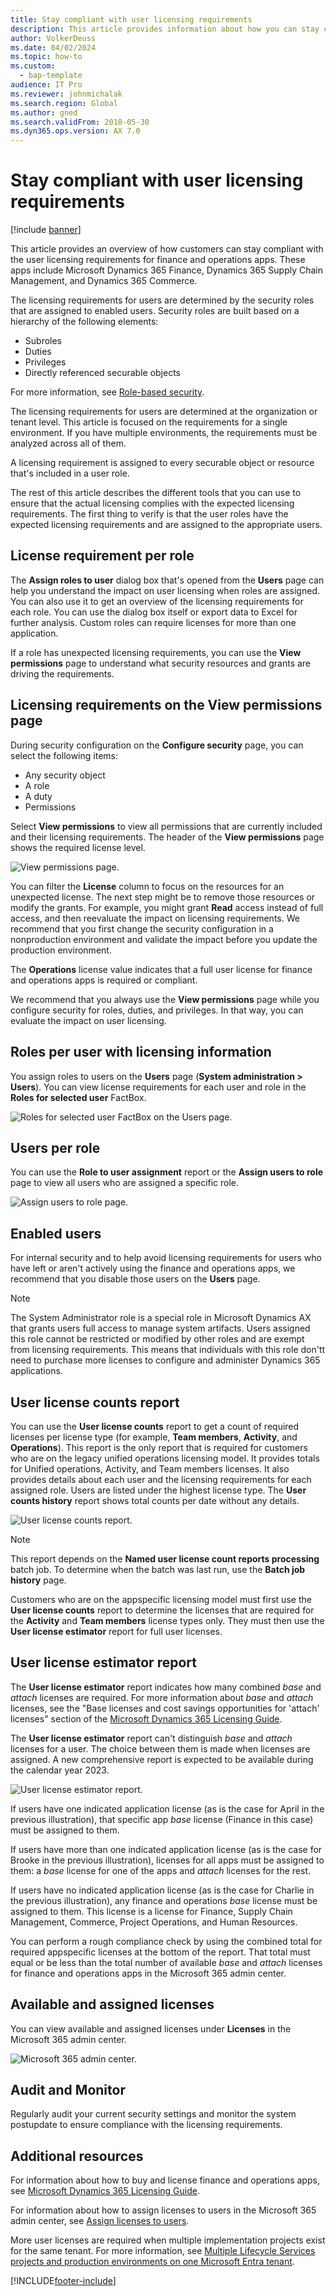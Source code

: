 ```yaml
---
title: Stay compliant with user licensing requirements
description: This article provides information about how you can stay compliant with the user licensing requirements for finance and operations apps.
author: VolkerDeuss
ms.date: 04/02/2024
ms.topic: how-to
ms.custom: 
  - bap-template
audience: IT Pro
ms.reviewer: johnmichalak
ms.search.region: Global
ms.author: gned
ms.search.validFrom: 2018-05-30
ms.dyn365.ops.version: AX 7.0
---
```


# Stay compliant with user licensing requirements

[!include [banner](../includes/banner.md)]

This article provides an overview of how customers can stay compliant with the user licensing requirements for finance and operations apps. These apps include Microsoft Dynamics 365 Finance, Dynamics 365 Supply Chain Management, and Dynamics 365 Commerce.

The licensing requirements for users are determined by the security roles that are assigned to enabled users. Security roles are built based on a hierarchy of the following elements:

- Subroles
- Duties
- Privileges
- Directly referenced securable objects

For more information, see [Role-based security](./role-based-security.md).

The licensing requirements for users are determined at the organization or tenant level. This article is focused on the requirements for a single environment. If you have multiple environments, the requirements must be analyzed across all of them.

A licensing requirement is assigned to every securable object or resource that's included in a user role.

The rest of this article describes the different tools that you can use to ensure that the actual licensing complies with the expected licensing requirements. The first thing to verify is that the user roles have the expected licensing requirements and are assigned to the appropriate users.

## License requirement per role

The **Assign roles to user** dialog box that's opened from the **Users** page can help you understand the impact on user licensing when roles are assigned. You can also use it to get an overview of the licensing requirements for each role. You can use the dialog box itself or export data to Excel for further analysis. Custom roles can require licenses for more than one application.

If a role has unexpected licensing requirements, you can use the **View permissions** page to understand what security resources and grants are driving the requirements.

## Licensing requirements on the View permissions page

During security configuration on the **Configure security** page, you can select the following items:

- Any security object
- A role
- A duty
- Permissions

Select **View permissions** to view all permissions that are currently included and their licensing requirements. The header of the **View permissions** page shows the required license level.

![View permissions page.](media/View-permissions2.png)

You can filter the **License** column to focus on the resources for an unexpected license. The next step might be to remove those resources or modify the grants. For example, you might grant **Read** access instead of full access, and then reevaluate the impact on licensing requirements. We recommend that you first change the security configuration in a nonproduction environment and validate the impact before you update the production environment.

The **Operations** license value indicates that a full user license for finance and operations apps is required or compliant.

We recommend that you always use the **View permissions** page while you configure security for roles, duties, and privileges. In that way, you can evaluate the impact on user licensing.

## Roles per user with licensing information

You assign roles to users on the **Users** page (**System administration \> Users**). You can view license requirements for each user and role in the **Roles for selected user** FactBox.

![Roles for selected user FactBox on the Users page.](media/Roles-for-selected-user2.png)

## Users per role

You can use the **Role to user assignment** report or the **Assign users to role** page to view all users who are assigned a specific role.

![Assign users to role page.](media/Assign-users-to-roles.png)

## Enabled users

For internal security and to help avoid licensing requirements for users who have left or aren't actively using the finance and operations apps, we recommend that you disable those users on the **Users** page.

> [!NOTE]
>  The System Administrator role is a special role in Microsoft Dynamics AX that grants users full access to manage system artifacts. Users assigned this role cannot be restricted or modified by other roles and are exempt from licensing requirements. This means that individuals with this role don'tt need to purchase more licenses to configure and administer Dynamics 365 applications.

## User license counts report

You can use the **User license counts** report to get a count of required licenses per license type (for example, **Team members**, **Activity**, and **Operations**). This report is the only report that is required for customers who are on the legacy unified operations licensing model. It provides totals for Unified operations, Activity, and Team members licenses. It also provides details about each user and the licensing requirements for each assigned role. Users are listed under the highest license type. The **User counts history** report shows total counts per date without any details.

![User license counts report.](media/User-count-report2.png)

> [!NOTE]
> This report depends on the **Named user license count reports processing** batch job. To determine when the batch was last run, use the **Batch job history** page.

Customers who are on the appspecific licensing model must first use the **User license counts** report to determine the licenses that are required for the **Activity** and **Team members** license types only. They must then use the **User license estimator** report for full user licenses.

## User license estimator report

The **User license estimator** report indicates how many combined *base* and *attach* licenses are required. For more information about *base* and *attach* licenses, see the "Base licenses and cost savings opportunities for 'attach' licenses" section of the [Microsoft Dynamics 365 Licensing Guide](https://go.microsoft.com/fwlink/?LinkId=866544&amp;clcid=0x409).

The **User license estimator** report can't distinguish *base* and *attach* licenses for a user. The choice between them is made when licenses are assigned. A new comprehensive report is expected to be available during the calendar year 2023.

![User license estimator report.](media/User-license-estimator2.png)

If users have one indicated application license (as is the case for April in the previous illustration), that specific app *base* license (Finance in this case) must be assigned to them.

If users have more than one indicated application license (as is the case for Brooke in the previous illustration), licenses for all apps must be assigned to them: a *base* license for one of the apps and *attach* licenses for the rest.

If users have no indicated application license (as is the case for Charlie in the previous illustration), any finance and operations *base* license must be assigned to them. This license is a license for Finance, Supply Chain Management, Commerce, Project Operations, and Human Resources. 

You can perform a rough compliance check by using the combined total for required appspecific licenses at the bottom of the report. That total must equal or be less than the total number of available *base* and *attach* licenses for finance and operations apps in the Microsoft 365 admin center.

## Available and assigned licenses

You can view available and assigned licenses under **Licenses** in the Microsoft 365 admin center.

![Microsoft 365 admin center.](media/M365-admin-center.png)

## Audit and Monitor
Regularly audit your current security settings and monitor the system postupdate to ensure compliance with the licensing requirements.

## Additional resources

For information about how to buy and license finance and operations apps, see [Microsoft Dynamics 365 Licensing Guide](https://go.microsoft.com/fwlink/?LinkId=866544&amp;clcid=0x409).

For information about how to assign licenses to users in the Microsoft 365 admin center, see [Assign licenses to users](/microsoft-365/admin/manage/assign-licenses-to-users).

More user licenses are required when multiple implementation projects exist for the same tenant. For more information, see [Multiple Lifecycle Services projects and production environments on one Microsoft Entra tenant](../../fin-ops/get-started/implement-multiple-projects-aad-tenant.md#licensing-requirements).


[!INCLUDE[footer-include](../../../includes/footer-banner.md)]
